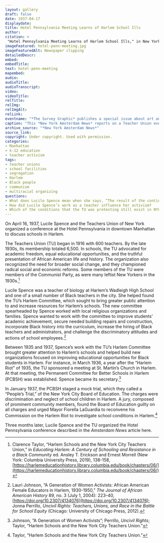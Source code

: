 ```yaml
--- 
layout: gallery
draft: false
date: 1937-04-17
displaydate: 
title: Hotel Pennsylvania Meeting Learns of Harlem School Ills
author: 
citation: >
 "Hotel Pennsylvania Meeting Learns of Harlem School Ills," in New York City Civil Rights History Project, Accessed: [Month Day, Year], https://nyccivilrightshistory.org/gallery/hotel-penn-meeting.
imageFeatured: hotel-penn-meeting.jpg
imageFeaturedAlt: Newspaper clipping
detailedDescr: 
embed: 
embedTitle: 
text: hotel-penn-meeting
mapembed: 
audio: 
audioTitle: 
audioTranscript: 
video: 
videoTitle: 
relTitle: 
relImg: 
relImgAlt: 
relLink: 
eventname: "*The Survey Graphic* publishes a special issue about art and intellectual life in Harlem, edited by Alain Locke."
caption: "This *New York Amsterdam News* reports on a Teacher Union event focused on racism and inequality in Harlem schools."
archive_source: "*New York Amsterdam News*"
source_link: 
copyright: Under copyright. Used with permission. 
categories: 
- Manhattan
- k-12 education
- teacher activism
tags: 
- teacher unions
- school facilities
- segregation
- Harlem
- Black people
- communism
- multiracial organizing
questions:
- What does Lucile Spence mean when she says, “The result of the continued neglect of this group in the heart of New York presents a challenging situation for the educator who sees the fruits of such neglect?” What other comments by Spence or others in the article stand out to you? 
- How did Lucile Spence’s work as a teacher influence her activism?
- Which of the conditions that the TU was protesting still exist in NYC schools today?
--- 
```


On April 16, 1937, Lucile Spence and the Teachers Union of New York organized a conference at the Hotel Pennsylvania in downtown Manhattan to discuss schools in Harlem.

The Teachers Union (TU) began in 1916 with 600 teachers. By the late 1930s, its membership totaled 6,500. In schools, the TU advocated for academic freedom, equal educational opportunities, and the truthful presentation of African American life and history. The organization also recognized the need for broader social change, and they championed radical social and economic reforms. Some members of the TU were members of the Communist Party, as were many leftist New Yorkers in the 1930s.[^1]  

Lucile Spence was a teacher of biology at Harlem’s Wadleigh High School and one of a small number of Black teachers in the city. She helped found the TU’s Harlem Committee, which sought to bring greater public attention to and increase resources for Harlem’s schools. The new committee spearheaded by Spence worked with local religious organizations and families. Spence wanted to work with the committee to improve students’ academic achievement, secure needed building repairs and construction, incorporate Black history into the curriculum, increase the hiring of Black teachers and administrators, and challenge the discriminatory attitudes and actions of school employees.[^2]  

Between 1935 and 1937, Spence’s work with the TU’s Harlem Committee brought greater attention to Harlem’s schools and helped build new organizations focused on improving educational opportunities for Black students in Harlem. For instance, in March 1936, a year after the “Harlem Riot" of 1935, the TU sponsored a meeting at St. Martin’s Church in Harlem. At that meeting, the Permanent Committee for Better Schools in Harlem (PCBSH) was established. Spence became its secretary.[^3]  

In January 1937, the PCBSH staged a mock trial, which they called a “People’s Trial,” of the New York City Board of Education. The charges were discrimination and neglect of school children in Harlem. A jury, composed of prominent community members, found the Board of Education guilty on all charges and urged Mayor Fiorella LaGuardia to reconvene his Commission on the Harlem Riot to investigate school conditions in Harlem.[^4]

Three months later, Lucile Spence and the TU organized the Hotel Pennsylvania conference described in the *Amsterdam News* article here.

[^1]: Clarence Taylor, “Harlem Schools and the New York City Teachers Union,” in *Educating Harlem: A Century of Schooling and Resistance in a Black Community* ed. Ansley T. Erickson and Ernest Morrell (New York: Columbia University Press, 2019), 138-158, [https://harlemeducationhistory.library.columbia.edu/book/chapters/06/](https://harlemeducationhistory.library.columbia.edu/book/chapters/06/)

[^2]: Lauri Johnson, “A Generation of Women Activists: African American Female Educators in Harlem, 1930-1950,” *The Journal of African American History* 89, no. 3 (July 1, 2004): 223–40, [https://doi.org/10.2307/4134076](https://doi.org/10.2307/4134076); Jonna Perrillo, *Uncivil Rights: Teachers, Unions, and Race in the Battle for School Equity* (Chicago: University of Chicago Press, 2012).

[^3]: Johnson, “A Generation of Women Activists”; Perrillo,  *Uncivil Rights*; Taylor, “Harlem Schools and the New York City Teachers Union.”  

[^4]: Taylor, “Harlem Schools and the New York City Teachers Union.”  
